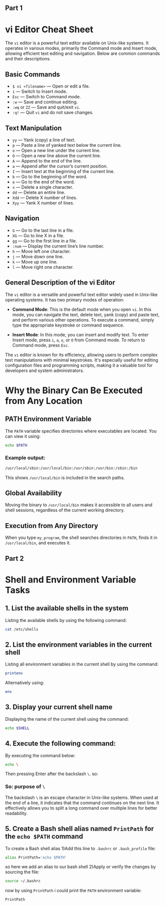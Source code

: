 ## Part 1
# vi Editor Cheat Sheet

The `vi` editor is a powerful text editor available on Unix-like systems. It operates in various modes, primarily the Command mode and Insert mode, allowing efficient text editing and navigation. Below are common commands and their descriptions.

## Basic Commands
- `$ vi <filename>` — Open or edit a file.
- `i` — Switch to Insert mode.
- `Esc` — Switch to Command mode.
- `:w` — Save and continue editing.
- `:wq` or `ZZ` — Save and quit/exit `vi`.
- `:q!` — Quit `vi` and do not save changes.

## Text Manipulation
- `yy` — Yank (copy) a line of text.
- `p` — Paste a line of yanked text below the current line.
- `o` — Open a new line under the current line.
- `O` — Open a new line above the current line.
- `A` — Append to the end of the line.
- `a` — Append after the cursor’s current position.
- `I` — Insert text at the beginning of the current line.
- `b` — Go to the beginning of the word.
- `e` — Go to the end of the word.
- `x` — Delete a single character.
- `dd` — Delete an entire line.
- `Xdd` — Delete X number of lines.
- `Xyy` — Yank X number of lines.

## Navigation
- `G` — Go to the last line in a file.
- `XG` — Go to line X in a file.
- `gg` — Go to the first line in a file.
- `:num` — Display the current line’s line number.
- `h` — Move left one character.
- `j` — Move down one line.
- `k` — Move up one line.
- `l` — Move right one character.

## General Description of the vi Editor
The `vi` editor is a versatile and powerful text editor widely used in Unix-like operating systems. It has two primary modes of operation:

- **Command Mode**: This is the default mode when you open `vi`. In this mode, you can navigate the text, delete text, yank (copy) and paste text, and perform various other operations. To execute a command, simply type the appropriate keystroke or command sequence.

- **Insert Mode**: In this mode, you can insert and modify text. To enter Insert mode, press `i`, `a`, `o`, or `O` from Command mode. To return to Command mode, press `Esc`.

The `vi` editor is known for its efficiency, allowing users to perform complex text manipulations with minimal keystrokes. It's especially useful for editing configuration files and programming scripts, making it a valuable tool for developers and system administrators.

# Why the Binary Can Be Executed from Any Location

## PATH Environment Variable
The `PATH` variable specifies directories where executables are located. You can view it using:
```sh
echo $PATH
```

### Example output:
```sh
/usr/local/sbin:/usr/local/bin:/usr/sbin:/usr/bin:/sbin:/bin
```
This shows `/usr/local/bin` is included in the search paths.

## Global Availability
Moving the binary to `/usr/local/bin` makes it accessible to all users and shell sessions, regardless of the current working directory.

## Execution from Any Directory
When you type `my_program`, the shell searches directories in `PATH`, finds it in `/usr/local/bin`, and executes it.


## Part 2
# Shell and Environment Variable Tasks

## 1. List the available shells in the system
Listing the available shells by using the following command:
```sh
cat /etc/shells
```
## 2. List the environment variables in the current shell
Listing all environment variables in the current shell by using the command:
```sh
printenv
```

Alternatively using:
```sh
env
```

## 3. Display your current shell name
Displaying the name of the current shell using the command:
```sh
echo $SHELL
```

## 4. Execute the following command:
By executing the command below:
```sh
echo \
```
Then pressing Enter after the backslash `\`.
so:
### So: purpose of `\`
The backslash `\` is an escape character in Unix-like systems. When used at the end of a line, it indicates that the command continues on the next line. It effectively allows you to split a long command over multiple lines for better readability.

## 5. Create a Bash shell alias named `PrintPath` for the `echo $PATH` command
To create a Bash shell alias
1)Add this line to `.bashrc` or `.bash_profile` file:
```sh
alias PrintPath='echo $PATH'
```
so here we add an alias to our bash shell
2)Apply or verify the changes by sourcing the file:
```sh
source ~/.bashrc
```

now by using `PrintPath` i could print the `PATH` environment variable:
```sh
PrintPath
```
